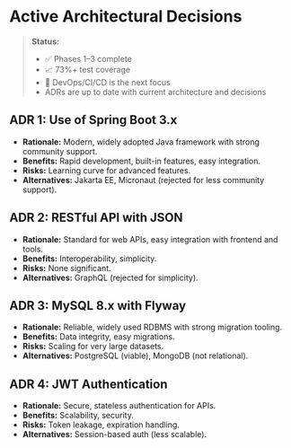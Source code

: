 # Active Architectural Decisions

> **Status:**
> - ✅ Phases 1–3 complete
> - 📈 73%+ test coverage
> - 🚧 DevOps/CI/CD is the next focus
> - ADRs are up to date with current architecture and decisions

## ADR 1: Use of Spring Boot 3.x
- **Rationale:** Modern, widely adopted Java framework with strong community support.
- **Benefits:** Rapid development, built-in features, easy integration.
- **Risks:** Learning curve for advanced features.
- **Alternatives:** Jakarta EE, Micronaut (rejected for less community support).

## ADR 2: RESTful API with JSON
- **Rationale:** Standard for web APIs, easy integration with frontend and tools.
- **Benefits:** Interoperability, simplicity.
- **Risks:** None significant.
- **Alternatives:** GraphQL (rejected for simplicity).

## ADR 3: MySQL 8.x with Flyway
- **Rationale:** Reliable, widely used RDBMS with strong migration tooling.
- **Benefits:** Data integrity, easy migrations.
- **Risks:** Scaling for very large datasets.
- **Alternatives:** PostgreSQL (viable), MongoDB (not relational).

## ADR 4: JWT Authentication
- **Rationale:** Secure, stateless authentication for APIs.
- **Benefits:** Scalability, security.
- **Risks:** Token leakage, expiration handling.
- **Alternatives:** Session-based auth (less scalable). 